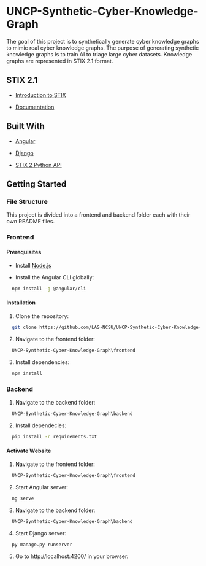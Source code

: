 # UNCP-Synthetic-Cyber-Knowledge-Graph
The goal of this project is to synthetically generate cyber knowledge graphs to mimic real cyber knowledge graphs. The purpose of generating synthetic knowledge graphs is to train AI to triage large cyber datasets. Knowledge graphs are represented in STIX 2.1 format.

## STIX 2.1
- [Introduction to STIX](https://oasis-open.github.io/cti-documentation/stix/intro.html)

- [Documentation](https://docs.oasis-open.org/cti/stix/v2.1/stix-v2.1.html)

## Built With
- [Angular](https://angular.io/)

- [Django](https://www.djangoproject.com/)

- [STIX 2 Python API](https://stix2.readthedocs.io/en/latest/)

## Getting Started
### File Structure
This project is divided into a frontend and backend folder each with their own README files.
### Frontend
#### Prerequisites
- Install [Node.js](https://nodejs.org/en)

- Install the Angular CLI globally:
```bash
  npm install -g @angular/cli
```
#### Installation
1. Clone the repository:
```bash
  git clone https://github.com/LAS-NCSU/UNCP-Synthetic-Cyber-Knowledge-Graph.git
```
2. Navigate to the frontend folder:
```bash
  UNCP-Synthetic-Cyber-Knowledge-Graph\frontend
```
3. Install dependencies:
```bash
  npm install
```
### Backend
1. Navigate to the backend folder:
```bash
  UNCP-Synthetic-Cyber-Knowledge-Graph\backend
```
2. Install dependecies:
```bash
  pip install -r requirements.txt
```
#### Activate Website
1. Navigate to the frontend folder:
```bash
  UNCP-Synthetic-Cyber-Knowledge-Graph\frontend
```
2. Start Angular server:
```bash
  ng serve
```
3. Navigate to the backend folder:
```bash
  UNCP-Synthetic-Cyber-Knowledge-Graph\backend
```
4. Start Django server:
```bash
  py manage.py runserver
```
5. Go to http://localhost:4200/ in your browser.
